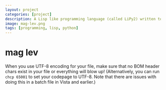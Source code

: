 ```yaml
---
layout: project
categories: [project]
description: A Lisp like programming language (called LiPy2) written to demonstrate certain programming techniques. It has prototype objects like Javascript and Lua as well as basic macros. It is written in Python using Emacs.
image: mag-lev.png
tags: [programming, lisp, python]
---
```


# mag lev #

When you use UTF-8 encoding for your file, make sure that no BOM header chars exist in your file or everything will blow up! (Alternatively, you can run `chcp 65001` to set your codepage to UTF-8. Note that there are issues with doing this in a batch file in Vista and earlier.)
